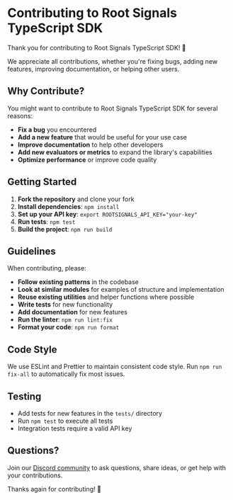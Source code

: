 # Contributing to Root Signals TypeScript SDK

Thank you for contributing to Root Signals TypeScript SDK! 🙏

We appreciate all contributions, whether you're fixing bugs, adding new features, improving documentation, or helping other users.

## Why Contribute?

You might want to contribute to Root Signals TypeScript SDK for several reasons:

- **Fix a bug** you encountered
- **Add a new feature** that would be useful for your use case
- **Improve documentation** to help other developers
- **Add new evaluators or metrics** to expand the library's capabilities
- **Optimize performance** or improve code quality

## Getting Started

1. **Fork the repository** and clone your fork
2. **Install dependencies**: `npm install`
3. **Set up your API key**: `export ROOTSIGNALS_API_KEY="your-key"`
4. **Run tests**: `npm test`
5. **Build the project**: `npm run build`

## Guidelines

When contributing, please:

- **Follow existing patterns** in the codebase
- **Look at similar modules** for examples of structure and implementation
- **Reuse existing utilities** and helper functions where possible
- **Write tests** for new functionality
- **Add documentation** for new features
- **Run the linter**: `npm run lint:fix`
- **Format your code**: `npm run format`

## Code Style

We use ESLint and Prettier to maintain consistent code style. Run `npm run fix-all` to automatically fix most issues.

## Testing

- Add tests for new features in the `tests/` directory
- Run `npm test` to execute all tests
- Integration tests require a valid API key

## Questions?

Join our [Discord community](https://discord.gg/rootsignals) to ask questions, share ideas, or get help with your contributions.

Thanks again for contributing! 🚀